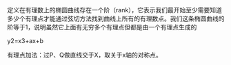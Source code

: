 定义在有理数上的椭圆曲线存在一个阶（rank），它表示我们最开始至少需要知道多少个有理点才能通过弦切方法找到曲线上所有的有理数点。我们这条椭圆曲线的阶等于1，说明虽然它上面有无穷多个有理点但都是由一个有理点生成的

y2=x3+ax+b

有理点加法：过P、Q做直线交于X，取关于x轴的对称点。